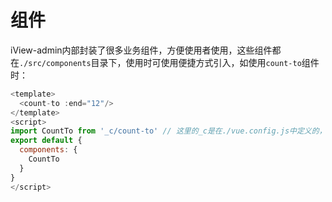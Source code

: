# 组件

iView-admin内部封装了很多业务组件，方便使用者使用，这些组件都在`./src/components`目录下，使用时可使用便捷方式引入，如使用`count-to`组件时：
```javascript
<template>
  <count-to :end="12"/>
</template>
<script>
import CountTo from '_c/count-to' // 这里的_c是在./vue.config.js中定义的，等效./src/components
export default {
  components: {
    CountTo
  }
}
</script>
```
